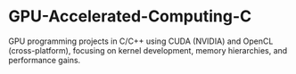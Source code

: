 # GPU-Accelerated-Computing-C
GPU programming projects in C/C++ using CUDA (NVIDIA) and OpenCL (cross-platform), focusing on kernel development, memory hierarchies, and performance gains.
